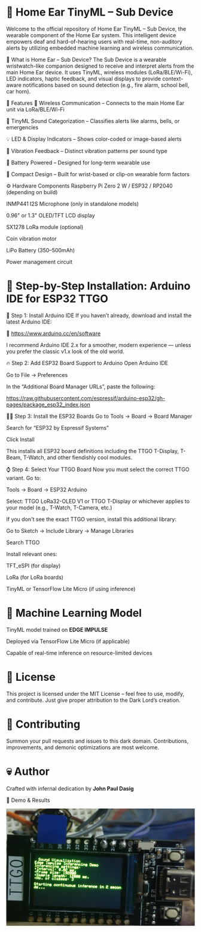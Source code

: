 # 🦻 Home Ear TinyML – Sub Device
Welcome to the official repository of Home Ear TinyML – Sub Device, the wearable component of the Home Ear system. This intelligent device empowers deaf and hard-of-hearing users with real-time, non-auditory alerts by utilizing embedded machine learning and wireless communication.

🔮 What is Home Ear – Sub Device?
The Sub Device is a wearable wristwatch-like companion designed to receive and interpret alerts from the main Home Ear device. It uses TinyML, wireless modules (LoRa/BLE/Wi-Fi), LED indicators, haptic feedback, and visual displays to provide context-aware notifications based on sound detection (e.g., fire alarm, school bell, car horn).

🧠 Features
📡 Wireless Communication – Connects to the main Home Ear unit via LoRa/BLE/Wi-Fi

🧠 TinyML Sound Categorization – Classifies alerts like alarms, bells, or emergencies

💡 LED & Display Indicators – Shows color-coded or image-based alerts

🔔 Vibration Feedback – Distinct vibration patterns per sound type

🔋 Battery Powered – Designed for long-term wearable use

🧱 Compact Design – Built for wrist-based or clip-on wearable form factors

⚙️ Hardware Components
Raspberry Pi Zero 2 W / ESP32 / RP2040 (depending on build)

INMP441 I2S Microphone (only in standalone models)

0.96" or 1.3" OLED/TFT LCD display

SX1278 LoRa module (optional)

Coin vibration motor

LiPo Battery (350–500mAh)

Power management circuit

# 🔧 Step-by-Step Installation: Arduino IDE for ESP32 TTGO
🧱 Step 1: Install Arduino IDE
If you haven’t already, download and install the latest Arduino IDE:

🔗 https://www.arduino.cc/en/software

I recommend Arduino IDE 2.x for a smoother, modern experience — unless you prefer the classic v1.x look of the old world.

🔥 Step 2: Add ESP32 Board Support to Arduino
Open Arduino IDE

Go to File → Preferences

In the “Additional Board Manager URLs”, paste the following:

https://raw.githubusercontent.com/espressif/arduino-esp32/gh-pages/package_esp32_index.json

🧙‍♂️ Step 3: Install the ESP32 Boards
Go to Tools → Board → Board Manager

Search for “ESP32 by Espressif Systems”

Click Install

This installs all ESP32 board definitions including the TTGO T-Display, T-Beam, T-Watch, and other fiendishly cool modules.

⌚ Step 4: Select Your TTGO Board
Now you must select the correct TTGO variant. Go to:

Tools → Board → ESP32 Arduino

Select:
TTGO LoRa32-OLED V1 or
TTGO T-Display or whichever applies to your model
(e.g., T-Watch, T-Camera, etc.)

If you don't see the exact TTGO version, install this additional library:

Go to Sketch → Include Library → Manage Libraries

Search TTGO

Install relevant ones:

TFT_eSPI (for display)

LoRa (for LoRa boards)

TinyML or TensorFlow Lite Micro (if using inference)

# 🧠 Machine Learning Model
TinyML model trained on **EDGE IMPULSE**

Deployed via TensorFlow Lite Micro (if applicable)

Capable of real-time inference on resource-limited devices

# 📜 License
This project is licensed under the MIT License – feel free to use, modify, and contribute. Just give proper attribution to the Dark Lord’s creation.

# 🤝 Contributing
Summon your pull requests and issues to this dark domain. Contributions, improvements, and demonic optimizations are most welcome.

# 💀 Author
Crafted with infernal dedication by **John Paul Dasig**

📸 Demo & Results

![Project Preview](preview.png)

